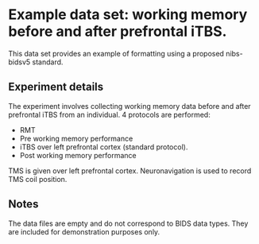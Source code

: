 # Example data set: working memory before and after prefrontal iTBS.

This data set provides an example of formatting using a proposed nibs-bidsv5 standard.

## Experiment details
The experiment involves collecting working memory data before and after prefrontal iTBS from an individual.
4 protocols are performed:
* RMT
* Pre working memory performance
* iTBS over left prefrontal cortex (standard protocol).
* Post working memory performance

TMS is given over left prefrontal cortex. Neuronavigation is used to record TMS coil position.

## Notes
The data files are empty and do not correspond to BIDS data types.
They are included for demonstration purposes only.

